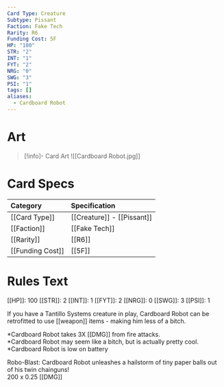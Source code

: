 ```yaml
---
Card Type: Creature
Subtype: Pissant
Faction: Fake Tech
Rarity: R6
Funding Cost: 5F
HP: "100"
STR: "2"
INT: "1"
FYT: "2"
NRG: "0"
SWG: "3"
PSI: "1"
tags: []
aliases:
  - Cardboard Robot
---
```

# Art

> [!info]- Card Art
> ![[Cardboard Robot.jpg]]

# Card Specs

| Category | Specification| 
| :--- | :--- |
| [[Card Type]] | [[Creature]] - [[Pissant]] |  
| [[Faction]] | [[Fake Tech]] |  
| [[Rarity]] | [[R6]] |  
| [[Funding Cost]] | [[5F]] |  

# Rules Text  

[[HP]]: 100 [[STR]]: 2 [[INT]]: 1 [[FYT]]: 2 [[NRG]]: 0 [[SWG]]: 3 [[PSI]]: 1  

If you have a Tantillo Systems creature in play, Cardboard Robot can be retrofitted to use [[weapon]] items - making him less of a bitch.  

*Cardboard Robot takes 3X [[DMG]] from fire attacks.  
*Cardboard Robot may seem like a bitch, but is actually pretty cool.
*Cardboard Robot is low on battery  

Robo-Blast: Cardboard Robot unleashes a hailstorm of tiny paper balls out of his twin chainguns!  
200 x 0.25 [[DMG]]  

